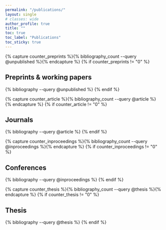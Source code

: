 ```yaml
---
permalink: "/publications/"
layout: single
# classes: wide
author_profile: true
title: ""
toc: true
toc_label: "Publications"
toc_sticky: true
---
```




<!-- See also https://github.com/inukshuk/jekyll-scholar to customize your references -->


<!-- Preprints -->
{% capture counter_preprints %}{% bibliography_count --query @unpublished %}{% endcapture %}
{% if counter_preprints != "0" %}

## Preprints & working papers

  {% bibliography --query @unpublished %}
{% endif %}



<!-- Journals-->

{% capture counter_article %}{% bibliography_count --query @article %}{% endcapture %}
{% if counter_article != "0" %}

## Journals

  {% bibliography --query @article %}
{% endif %}

<!-- Conferences-->
{% capture counter_inproceedings %}{% bibliography_count --query @inproceedings %}{% endcapture %}
{% if counter_inproceedings != "0" %}

## Conferences

  {% bibliography --query @inproceedings %}
{% endif %}



<!-- Thesis -->
{% capture counter_thesis %}{% bibliography_count --query @thesis %}{% endcapture %}
{% if counter_thesis != "0" %}

## Thesis

  {% bibliography --query @thesis %}
{% endif %}
